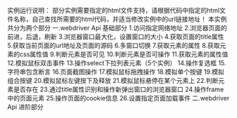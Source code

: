 实例运行说明：
	部分实例需要指定的html文件支持，请根据代码中指定的html文件名称，自己查找所需要的html代码，并适当修改实例中的url链接地址！
本实例共分为两个部分
一.webdriver Api 基础部分
	1.访问指定网络地址
	2.浏览器页面的前进，后退，刷新
	3.浏览器窗口最大化，设置窗口的大小
	4.获取页面的title属性
	5.获取当前页面的url地址及页面的源码
	6.多窗口切换
	7.获取元素的属性
	8.获取元素的css属性值
	9.判断元素是否可见
	10.判断元素是否可操作
	11.获取元素的属性值
	12.模拟鼠标双击事件
	13.操作select下拉列表元素（5个实例）
	14.操作复选框
	15.字符串包含断言
	16.页面截图操作
	17.模拟鼠标拖拽操作
	18.模拟单个按键
	19.模拟组合按键
	20.模拟鼠标左键按下及释放
	21.模拟鼠标悬停在某个元素上
	22.判断元素是否存在
	23.通过title属性识别和操作新弹出窗口的浏览器窗口
	24.操作frame中的页面元素
	25.操作页面的cookie信息
	26.设置指定页面加载事件
二.webdriver Api 进阶部分